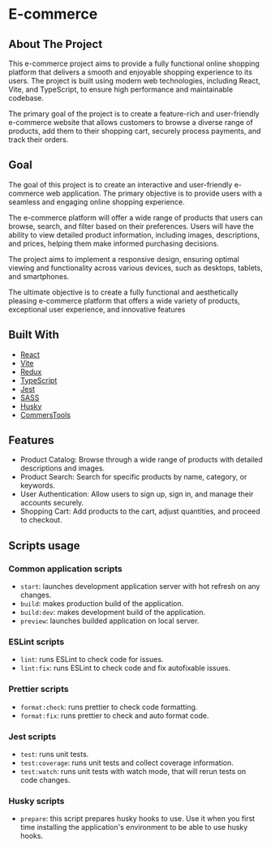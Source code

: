 # E-commerce
## About The Project

This e-commerce project aims to provide a fully functional online shopping platform that delivers a smooth and enjoyable shopping experience to its users. The project is built using modern web technologies, including React, Vite, and TypeScript, to ensure high performance and maintainable codebase.

The primary goal of the project is to create a feature-rich and user-friendly e-commerce website that allows customers to browse a diverse range of products, add them to their shopping cart, securely process payments, and track their orders.

## Goal

The goal of this project is to create an interactive and user-friendly e-commerce web application. The primary objective is to provide users with a seamless and engaging online shopping experience.

The e-commerce platform will offer a wide range of products that users can browse, search, and filter based on their preferences. Users will have the ability to view detailed product information, including images, descriptions, and prices, helping them make informed purchasing decisions.

The project aims to implement a responsive design, ensuring optimal viewing and functionality across various devices, such as desktops, tablets, and smartphones.

The ultimate objective is to create a fully functional and aesthetically pleasing e-commerce platform that offers a wide variety of products, exceptional user experience, and innovative features

## Built With
- [React](https://react.dev)
- [Vite](https://vitejs.dev)
- [Redux](https://redux.js.org)
- [TypeScript](https://www.typescriptlang.org)
- [Jest](https://jestjs.io/ru/)
- [SASS](https://sass-lang.com)
- [Husky](https://typicode.github.io/husky/)
- [CommersTools](https://commercetools.com)

## Features
- Product Catalog: Browse through a wide range of products with detailed descriptions and images.
- Product Search: Search for specific products by name, category, or keywords.
- User Authentication: Allow users to sign up, sign in, and manage their accounts securely.
- Shopping Cart: Add products to the cart, adjust quantities, and proceed to checkout.

## Scripts usage
### Common application scripts
 - `start`: launches development application server with hot refresh on any changes.
 - `build`: makes production build of the application.
 - `build:dev`: makes development build of the application.
 - `preview`: launches builded application on local server.
### ESLint scripts
 - `lint`: runs ESLint to check code for issues.
 - `lint:fix`: runs ESLint to check code and fix autofixable issues.
### Prettier scripts
 - `format:check`: runs prettier to check code formatting.
 - `format:fix`: runs prettier to check and auto format code.
### Jest scripts
 - `test`: runs unit tests.
 - `test:coverage`: runs unit tests and collect coverage information.
 - `test:watch`: runs unit tests with watch mode, that will rerun tests on code changes.
### Husky scripts
 - `prepare`: this script prepares husky hooks to use. Use it when you first time installing the application's environment to be able to use husky hooks.
